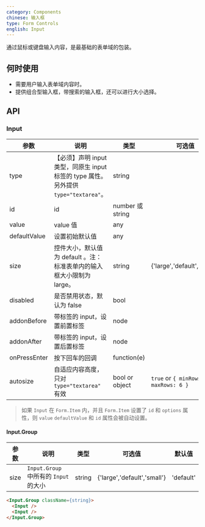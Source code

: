 ```yaml
---
category: Components
chinese: 输入框
type: Form Controls
english: Input
---
```


通过鼠标或键盘输入内容，是最基础的表单域的包装。

## 何时使用

- 需要用户输入表单域内容时。
- 提供组合型输入框，带搜索的输入框，还可以进行大小选择。

## API

### Input

| 参数      | 说明                                     | 类型       | 可选值 | 默认值 |
|-----------|-----------------------------------------|------------|-------|--------|
| type | 【必须】声明 input 类型，同原生 input 标签的 type 属性。另外提供 `type="textarea"`。 | string  |   | 'text'    |
| id | id | number 或 string |  |   |
| value | value 值 | any |  | |
| defaultValue | 设置初始默认值 | any |  |  |
| size | 控件大小，默认值为 default 。注：标准表单内的输入框大小限制为 large。 | string | {'large','default','small'} |  'default' |
| disabled | 是否禁用状态，默认为 false | bool |  |  false |
| addonBefore | 带标签的 input，设置前置标签 | node |  |   |
| addonAfter | 带标签的 input，设置后置标签 | node |  |   |
| onPressEnter | 按下回车的回调 | function(e) | |  |
| autosize | 自适应内容高度，只对 `type="textarea"` 有效 | bool or object | `true` or `{ minRows: 2, maxRows: 6 }` | false |

> 如果 `Input` 在 `Form.Item` 内，并且 `Form.Item` 设置了 `id` 和 `options` 属性，则 `value` `defaultValue` 和 `id` 属性会被自动设置。

#### Input.Group

| 参数      | 说明                                     | 类型       |  可选值 | 默认值 |
|-----------|------------------------------------------|------------|-------|--------|
|  size | `Input.Group` 中所有的 `Input` 的大小 | string | {'large','default','small'} |  'default' |

```html
<Input.Group className={string}>
  <Input />
  <Input />
</Input.Group>
```
